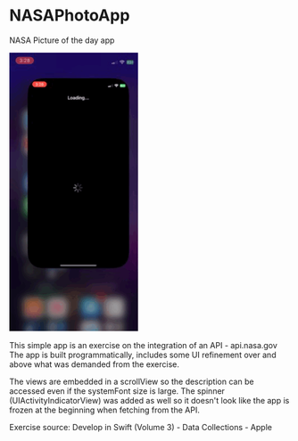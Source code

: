 # NASAPhotoApp
NASA Picture of the day app

![](https://github.com/Salubrejoe/NASAPhotoApp/blob/main/Second.GIF)

This simple app is an exercise on the integration of an API - api.nasa.gov
The app is built programmatically, includes some UI refinement over and above what was demanded from the exercise.

The views are embedded in a scrollView so the description can be accessed even if the systemFont size is large.
The spinner (UIActivityIndicatorView) was added as well so it doesn't look like the app is frozen at the beginning when fetching from the API.


Exercise source: Develop in Swift (Volume 3) - Data Collections - Apple
